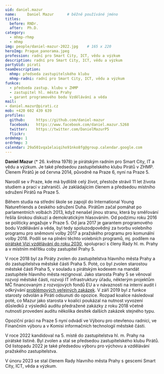 ```yaml
---
uid: daniel.mazur
name:     Daniel Mazur  	# běžně používáné jméno
titles:
  before: RNDr. 
  after:  Ph.D.
category:                 	
  - mhmp-rhmp
  - mhmp
img: people/daniel-mazur-2022.jpg    # 165 x 220
heroImg: Prague_panorama.jpeg
profession: radní pro Smart City, ICT, vědu a výzkum
description: radní pro Smart City, ICT, vědu a výzkum
partyUid: pirati
teamDescription:
  mhmp: předseda zastupitelského klubu
  mhmp-radni: radní pro Smart City, ICT, vědu a výzkum
funkce:
  - předseda zastup. klubu v ZHMP
  - zastupitel hl. města Prahy
  - garant programového bodu Vzdělávání a věda
mail:
- daniel.mazur@pirati.cz
mob: +420 602 439 639
profiles:
  github:     https://github.com/daniel-mazur
  facebook:   https://www.facebook.com/daniel.mazur.5268
  twitter:    https://twitter.com/DanielMazurP5
  flickr:
ordmhmp: 1
ordrhmp: 3
calendar: 29a501vqa1elaiqiho91nko8fg@group.calendar.google.com
---
```


**Daniel Mazur** (* 26. května 1978) je pirátským radním pro Smart City, IT a vědu a výzkum. Je také předsedou zastupitelského klubu Pirátů v ZHMP. Členem Pirátů je od června 2014, původně na Praze 6, nyní na Praze 5. 

Narodil se v Praze, kde má bydliště celý život, přestože strávil 11 let života studiem a prací v zahraničí. Je zakládajícím členem a předsedou místního sdružení Pirátů na Praze 5.

Během studia na střední škole se zapojil do International Young Naturefriends a českého sdružení Duha. Pirátům začal pomáhat po parlamentních volbách 2013, když nenašel jinou stranu, která by směřování řešila širokou diskuzí a demokratickým hlasováním. Od podzimu roku 2016 se politicky angažuje v Praze 5. Od jara 2017 je garantem programového bodu Vzdělávání a věda, byl tedy spoluzodpovědný za tvorbu volebního programu pro sněmovní volby 2017 a pražského programu pro komunální volby 2018. Podílí se na plnění těchto volebních programů, mj. podílem na [pirátské Vizi vzdělávání do roku 2030](https://vzdelavani2030.cz/), spoluprací s členy Rady hl. m. Prahy a v místním měřítku coby zastupitel Prahy 5.

V roce 2018 byl za Piráty zvolen do zastupitelstva hlavního města Prahy a do zastupitelstva městské části Praha 5. Poté, co byl zvolen starostou městské části Praha 5, v souladu s pirátským kodexem na mandát zastupitele hlavního města rezignoval. Jako starosta Prahy 5 se věnoval rozvoji městské části, rozvoji IT infrastruktury úřadu, některým projektům MČ financovaným z rozvojových fondů EU a v návaznosti na interní audit i odkrývání [problémových veřejných zakázek](https://praha.pirati.cz/mazur-odvolani.html). V září 2019 byl z funkce starosty odvolán a Piráti odsunuti do opozice. Rozpad koalice následoval poté, co Mazur jako starosta v koalici poukázal na nutnost vyvození důsledků z výsledků auditu předražené zakázky z roku 2018 včetně nutnosti provedení auditu několika desítek dalších zakázek stejného typu. 

Opoziční práci na Praze 5 nyní odvádí ve Výboru pro otevřenou radnici, ve Finančním výboru a v Komisi informačních technologií městské části.

V roce 2022 kandidoval na 5. místě do zastupitelstva hl. m. Prahy na pirátské listině. Byl zvolen a stal se předsedou zastupitelského klubu Pirátů. Od listopadu 2022 je také předsedou výboru pro výchovu a vzdělávání pražského zastupitelstva.

V únoru 2023 se stal členem Rady hlavního města Prahy s gescemi Smart City, ICT, věda a výzkum.
